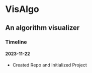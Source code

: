 # VisAlgo
## An algorithm visualizer
### Timeline
#### 2023-11-22
- Created Repo and Initialized Project
